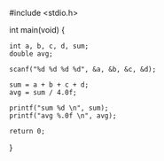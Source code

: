 #include <stdio.h>

int main(void) {

	int a, b, c, d, sum;
	double avg;

	scanf("%d %d %d %d", &a, &b, &c, &d);

	sum = a + b + c + d;
	avg = sum / 4.0f;

	printf("sum %d \n", sum);
	printf("avg %.0f \n", avg);

	return 0;

}
